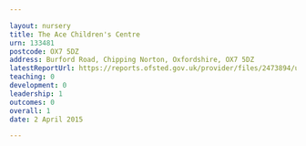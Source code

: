 ```yaml
---

layout: nursery
title: The Ace Children's Centre
urn: 133481
postcode: OX7 5DZ
address: Burford Road, Chipping Norton, Oxfordshire, OX7 5DZ
latestReportUrl: https://reports.ofsted.gov.uk/provider/files/2473894/urn/133481.pdf
teaching: 0
development: 0
leadership: 1
outcomes: 0
overall: 1
date: 2 April 2015

---
```

